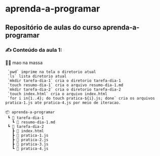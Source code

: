 # aprenda-a-programar

## Repositório de aulas do curso **aprenda-a-programar**

### :writing_hand: Conteúdo da aula 1:

:technologist: mao na massa

```
 `pwd` imprime na tela o diretorio atual
 `ls` lista diretorio atual
 `mkdir tarefa-dia-1` cria o diretorio tarefa-dia-1
 `touch resumo-dia-1` cria o arquivo resumo-dia-1.md
 `mkdir tarefa-dia-2` cria o diretorio tarefa-dia-2
 `touch index.html` cria o arquivo index.html
 `for i in{1..4}; do touch pratica-${i}.js; done` cria os arquivos pratica-1.js ate pratica-4.js por meio de iteracao.

📦 aprenda-a-programar
 ┗ 📂 tarefa-dia-1
   ┗ 📜 resumo-dia-1.md
 ┗ 📂 tarefa-dia-2
   ┣ 📜 index.html
   ┣ 📜 pratica-1.js
   ┣ 📜 pratica-2.js
   ┣ 📜 pratica-3.js
   ┗ 📜 pratica-4.js
```


